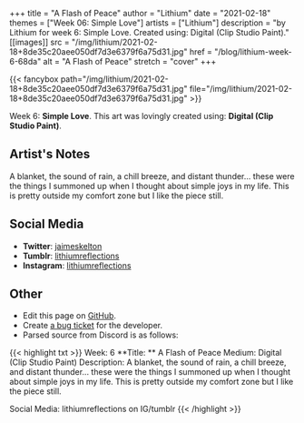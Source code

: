 +++
title =       "A Flash of Peace"
author =      "Lithium"
date =        "2021-02-18"
themes =      ["Week 06: Simple Love"]
artists =     ["Lithium"]
description = "by Lithium for week 6: Simple Love. Created using: Digital (Clip Studio Paint)."
[[images]]
              src = "/img/lithium/2021-02-18+8de35c20aee050df7d3e6379f6a75d31.jpg"
              href = "/blog/lithium-week-6-68da"
              alt = "A Flash of Peace"
              stretch = "cover"
+++


{{< fancybox path="/img/lithium/2021-02-18+8de35c20aee050df7d3e6379f6a75d31.jpg" file="/img/lithium/2021-02-18+8de35c20aee050df7d3e6379f6a75d31.jpg" >}}


Week 6: **Simple Love**. This art was lovingly created using: **Digital (Clip Studio Paint)**.

## Artist's Notes

A blanket, the sound of rain, a chill breeze, and distant thunder... these were the things I summoned up when I thought about simple joys in my life. This is pretty outside my comfort zone but I like the piece still.

## Social Media

- **Twitter**: <a href='https://twitter.com/jaimeskelton' target='_blank'>jaimeskelton</a>
- **Tumblr**: <a href='https://lithiumreflections.tumblr.com' target='_blank'>lithiumreflections</a>
- **Instagram**: <a href='https://instagram.com/lithiumreflections' target='_blank'>lithiumreflections</a>


## Other

- Edit this page on [GitHub](https://github.com/teaminkling/web-refresh/edit/main/blog/content/blog/lithium-week-6-68da.md).
- Create [a bug ticket](https://github.com/teaminkling/web-refresh/issues/new?assignees=&labels=bug&template=problem-report.md&title=) for the developer.
- Parsed source from Discord is as follows:

{{< highlight txt >}}
Week: 6
**Title:  ** A Flash of Peace
Medium: Digital (Clip Studio Paint)
Description: A blanket, the sound of rain, a chill breeze, and distant thunder... these were the things I summoned up when I thought about simple joys in my life. This is pretty outside my comfort zone but I like the piece still.

Social Media: lithiumreflections on IG/tumblr
{{< /highlight >}}